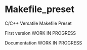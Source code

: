 # Makefile_preset

C/C++ Versatile Makefile Preset

First version WORK IN PROGRESS

Documentation WORK IN PROGRESS
